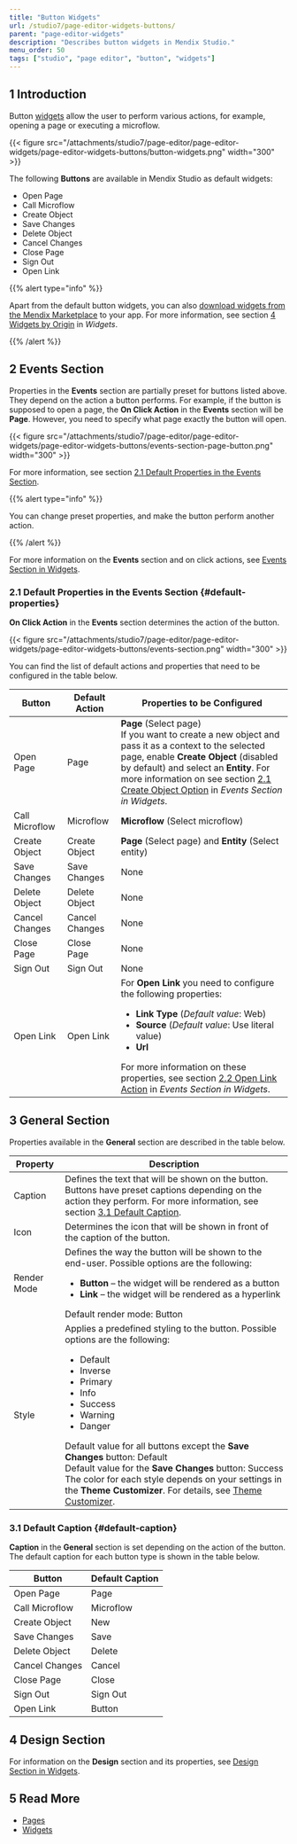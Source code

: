 ```yaml
---
title: "Button Widgets"
url: /studio7/page-editor-widgets-buttons/
parent: "page-editor-widgets"
description: "Describes button widgets in Mendix Studio."
menu_order: 50
tags: ["studio", "page editor", "button", "widgets"]
---
```


## 1 Introduction 

Button [widgets](/studio7/page-editor-widgets/) allow the user to perform various actions, for example, opening a page or executing a microflow. 

{{< figure src="/attachments/studio7/page-editor/page-editor-widgets/page-editor-widgets-buttons/button-widgets.png"   width="300"  >}}

The following **Buttons** are available in Mendix Studio as default widgets:

* Open Page
* Call Microflow
* Create Object
* Save Changes
* Delete Object
* Cancel Changes
* Close Page
* Sign Out
* Open Link

{{% alert type="info" %}}

Apart from the default button widgets, you can also [download widgets from the Mendix Marketplace](https://marketplace.mendix.com/) to your app. For more information, see section [4 Widgets by Origin](/studio7/page-editor-widgets/#widgets-by-origin) in *Widgets*.

{{% /alert %}}

## 2 Events Section

Properties in the **Events** section are partially preset for buttons listed above. They depend on the action a button performs. For example, if the button is supposed to open a page, the **On Click Action** in the **Events** section will be **Page**. However, you need to specify what page exactly the button will open. 

{{< figure src="/attachments/studio7/page-editor/page-editor-widgets/page-editor-widgets-buttons/events-section-page-button.png"   width="300"  >}}

For more information, see section [2.1 Default Properties in the Events Section](#default-properties). 

{{% alert type="info" %}}

You can change preset properties, and make the button perform another action. 

{{% /alert %}}

For more information on the **Events** section and on click actions, see [Events Section in Widgets](/studio7/page-editor-widgets-events-section/).

### 2.1 Default Properties in the Events Section {#default-properties}

**On Click Action** in the **Events** section determines the action of the button. 

{{< figure src="/attachments/studio7/page-editor/page-editor-widgets/page-editor-widgets-buttons/events-section.png"   width="300"  >}}

You can find the list of default actions and properties that need to be configured in the table below. 

| Button         | Default Action | Properties to be Configured                                  |
| -------------- | -------------- | ------------------------------------------------------------ |
| Open Page      | Page           | **Page** (Select page) <br />If you want to create a new object and pass it as a context to the selected page, enable **Create Object** (disabled by default) and select an **Entity**. For more information on see section [2.1 Create Object Option](/studio7/page-editor-widgets-events-section/#create-object-option) in *Events Section in Widgets*. |
| Call Microflow | Microflow      | **Microflow** (Select microflow)                             |
| Create Object  | Create Object  | **Page** (Select page) and **Entity** (Select entity)        |
| Save Changes   | Save Changes   | None                                                         |
| Delete Object  | Delete Object  | None                                                         |
| Cancel Changes | Cancel Changes | None                                                         |
| Close Page     | Close Page     | None                                                         |
| Sign Out       | Sign Out       | None                                                         |
| Open Link      | Open Link      | For **Open Link** you need to configure the following properties: <ul><li>**Link Type** (*Default value*: Web)</li><li>**Source** (*Default value*: Use literal value)</li><li>**Url**</li></ul> For more information on these properties, see section [2.2 Open Link Action](/studio7/page-editor-widgets-events-section/#open-link-action) in *Events Section in Widgets*. |

## 3 General Section

Properties available in the **General** section are described in the table below.

| Property    | Description                                                  |
| ----------- | ------------------------------------------------------------ |
| Caption     | Defines the text that will be shown on the button. Buttons have preset captions depending on the action they perform. For more information, see section [3.1 Default Caption](#default-caption). |
| Icon        | Determines the icon that will be shown in front of the caption of the button. |
| Render Mode | Defines the way the button will be shown to the end-user. Possible options are the following: <ul><li>**Button** – the widget will be rendered as a button</li><li>**Link** – the widget will be rendered as a hyperlink</li></ul>Default render mode: Button |
| Style       | Applies a predefined styling to the button. Possible options are the following: <ul><li>Default</li><li>Inverse</li><li>Primary</li><li>Info</li><li>Success</li><li>Warning</li><li>Danger</li></ul>Default value for all buttons except the **Save Changes** button: Default<br />Default value for the **Save Changes** button: Success<br />The color for each style depends on your settings in the **Theme Customizer**. For details, see [Theme Customizer](/studio7/theme-customizer/). |

### 3.1 Default Caption {#default-caption}

**Caption** in the **General** section is set depending on the action of the button. The default caption for each button type is shown in the table below. 

| Button         | Default Caption |
| -------------- | --------------- |
| Open Page      | Page            |
| Call Microflow | Microflow       |
| Create Object  | New             |
| Save Changes   | Save            |
| Delete Object  | Delete          |
| Cancel Changes | Cancel          |
| Close Page     | Close           |
| Sign Out       | Sign Out        |
| Open Link      | Button          |

## 4 Design Section

For information on the **Design** section and its properties, see [Design Section in Widgets](/studio7/page-editor-widgets-design-section/).

## 5 Read More

* [Pages](/studio7/page-editor/) 
* [Widgets](/studio7/page-editor-widgets/)
